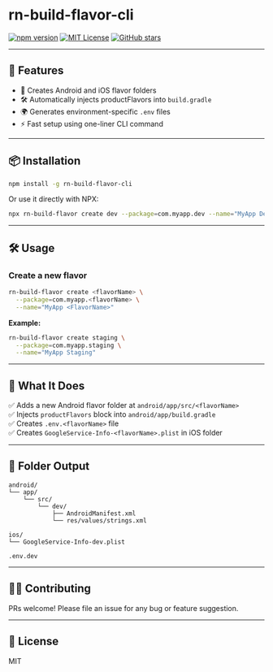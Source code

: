 # rn-build-flavor-cli

[![npm version](https://badge.fury.io/js/rn-build-flavor-cli.svg)](https://www.npmjs.com/package/rn-build-flavor-cli)
[![MIT License](https://img.shields.io/badge/license-MIT-blue.svg)](LICENSE)
[![GitHub stars](https://img.shields.io/github/stars/paramababu/rn-build-flavor-cli?style=social)](https://github.com/paramababu/rn-build-flavor-cli)


---

## 🚀 Features

- 📱 Creates Android and iOS flavor folders
- 🛠️ Automatically injects productFlavors into `build.gradle`
- 🌍 Generates environment-specific `.env` files
- ⚡ Fast setup using one-liner CLI command

---

## 📦 Installation

```bash
npm install -g rn-build-flavor-cli
```

Or use it directly with NPX:

```bash
npx rn-build-flavor create dev --package=com.myapp.dev --name="MyApp Dev"
```

---

## 🛠️ Usage

### Create a new flavor

```bash
rn-build-flavor create <flavorName> \
  --package=com.myapp.<flavorName> \
  --name="MyApp <FlavorName>"
```

**Example:**

```bash
rn-build-flavor create staging \
  --package=com.myapp.staging \
  --name="MyApp Staging"
```

---

## 🔧 What It Does

✅ Adds a new Android flavor folder at `android/app/src/<flavorName>`  
✅ Injects `productFlavors` block into `android/app/build.gradle`  
✅ Creates `.env.<flavorName>` file  
✅ Creates `GoogleService-Info-<flavorName>.plist` in iOS folder  

---

## 📁 Folder Output

```
android/
└── app/
    └── src/
        └── dev/
            ├── AndroidManifest.xml
            └── res/values/strings.xml

ios/
└── GoogleService-Info-dev.plist

.env.dev
```

---

## 🧑‍💻 Contributing

PRs welcome! Please file an issue for any bug or feature suggestion.

---

## 📄 License

MIT